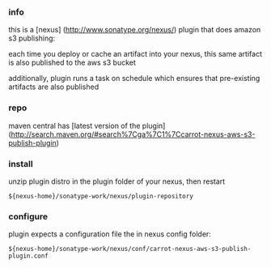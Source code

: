 <!--

    Copyright (C) 2010-2012 Andrei Pozolotin <Andrei.Pozolotin@gmail.com>

    All rights reserved. Licensed under the OSI BSD License.

    http://www.opensource.org/licenses/bsd-license.php

-->
### info

this is a 
[nexus]
(http://www.sonatype.org/nexus/)
plugin that does amazon s3 publishing:

each time you deploy or cache an artifact into your nexus,
this same artifact is also published to the aws s3 bucket

additionally, plugin runs a task on schedule
which ensures that pre-existing artifacts are also published 

### repo

maven central has
[latest version of the plugin]
(http://search.maven.org/#search%7Cga%7C1%7Ccarrot-nexus-aws-s3-publish-plugin)

### install

unzip plugin distro in the plugin folder of your nexus, then restart
``` 
${nexus-home}/sonatype-work/nexus/plugin-repository
```

### configure

plugin expects a configuration file the in nexus config folder:
``` 
${nexus-home}/sonatype-work/nexus/conf/carrot-nexus-aws-s3-publish-plugin.conf
```
